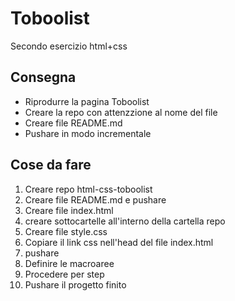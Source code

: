 Toboolist
===
Secondo esercizio html+css
## Consegna
- Riprodurre la pagina Toboolist
- Creare la repo con attenzzione al nome del file
- Creare file README.md
- Pushare in modo incrementale
## Cose da fare
1. Creare repo html-css-toboolist
2. Creare file README.md e pushare
3. Creare file index.html
4. creare sottocartelle all'interno della cartella repo
5. Creare file style.css
6. Copiare il link css nell'head del file index.html
7. pushare 
8. Definire le macroaree
9. Procedere per step
10. Pushare il progetto finito